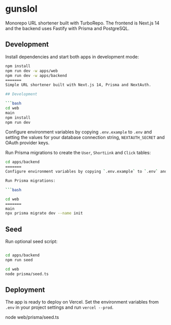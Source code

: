 # gunslol


Monorepo URL shortener built with TurboRepo. The frontend is Next.js 14 and the
backend uses Fastify with Prisma and PostgreSQL.

## Development

Install dependencies and start both apps in development mode:

```bash
npm install
npm run dev -w apps/web
npm run dev -w apps/backend
=======
Simple URL shortener built with Next.js 14, Prisma and NextAuth.

## Development

```bash
cd web
main
npm install
npm run dev
```

Configure environment variables by copying `.env.example` to `.env` and setting the values for your database connection string, `NEXTAUTH_SECRET` and OAuth provider keys.

Run Prisma migrations to create the `User`, `ShortLink` and `Click` tables:

```bash
cd apps/backend
=======
Configure environment variables by copying `.env.example` to `.env` and providing your database connection string and `NEXTAUTH_SECRET`.

Run Prisma migrations:

```bash

cd web
=======
main
npx prisma migrate dev --name init
```

## Seed

Run optional seed script:

```bash

cd apps/backend
npm run seed

cd web
node prisma/seed.ts
```

## Deployment

The app is ready to deploy on Vercel. Set the environment variables from `.env` in your project settings and run `vercel --prod`.


node web/prisma/seed.ts


